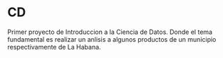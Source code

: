 # CD
Primer proyecto de Introduccion a la Ciencia de Datos. Donde el tema fundamental es realizar un anlisis a algunos productos de un municipio respectivamente de La Habana.
